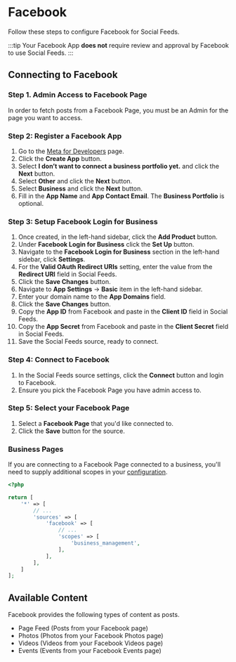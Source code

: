 # Facebook
Follow these steps to configure Facebook for Social Feeds.

:::tip
Your Facebook App **does not** require review and approval by Facebook to use Social Feeds.
:::

## Connecting to Facebook

### Step 1. Admin Access to Facebook Page
In order to fetch posts from a Facebook Page, you must be an Admin for the page you want to access.

### Step 2: Register a Facebook App
1. Go to the <a href="https://developers.facebook.com/apps/" target="_blank">Meta for Developers</a> page.
1. Click the **Create App** button.
1. Select **I don’t want to connect a business portfolio yet.** and click the **Next** button.
1. Select **Other** and click the **Next** button.
1. Select **Business** and click the **Next** button.
1. Fill in the **App Name** and **App Contact Email**. The **Business Portfolio** is optional.

### Step 3: Setup Facebook Login for Business
1. Once created, in the left-hand sidebar, click the **Add Product** button.
1. Under **Facebook Login for Business** click the **Set Up** button.
1. Navigate to the **Facebook Login for Business** section in the left-hand sidebar, click **Settings**.
1. For the **Valid OAuth Redirect URIs** setting, enter the value from the **Redirect URI** field in Social Feeds.
1. Click the **Save Changes** button.
1. Navigate to **App Settings** → **Basic** item in the left-hand sidebar.
1. Enter your domain name to the **App Domains** field.
1. Click the **Save Changes** button.
1. Copy the **App ID** from Facebook and paste in the **Client ID** field in Social Feeds.
1. Copy the **App Secret** from Facebook and paste in the **Client Secret** field in Social Feeds.
1. Save the Social Feeds source, ready to connect.

### Step 4: Connect to Facebook
1. In the Social Feeds source settings, click the **Connect** button and login to Facebook.
1. Ensure you pick the Facebook Page you have admin access to.

### Step 5: Select your Facebook Page
1. Select a **Facebook Page** that you'd like connected to.
1. Click the **Save** button for the source.

### Business Pages
If you are connecting to a Facebook Page connected to a business, you'll need to supply additional scopes in your [configuration](docs:get-started/configuration).

```php
<?php

return [
    '*' => [
        // ...
        'sources' => [
            'facebook' => [
                // ...
                'scopes' => [
                    'business_management',
                ],
            ],
        ],
    ]
];
```

## Available Content
Facebook provides the following types of content as posts.

- Page Feed (Posts from your Facebook page)
- Photos (Photos from your Facebook Photos page)
- Videos (Videos from your Facebook Videos page)
- Events (Events from your Facebook Events page)
